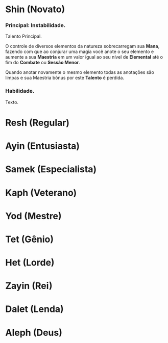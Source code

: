 # Shin (Novato)

### Principal: Instabilidade.

Talento Principal.

O controle de diversos elementos da natureza sobrecarregam sua **Mana**, fazendo com que ao conjurar uma magia você anote o seu elemento e aumente a sua **Maestria** em um valor igual ao seu nível de **Elemental** até o fim do **Combate** ou **Sessão Menor**.

Quando anotar novamente o mesmo elemento todas as anotações são limpas e sua Maestria bônus por este **Talento** é perdida. 

### Habilidade.

Texto.

# Resh (Regular)

# Ayin (Entusiasta)

# Samek (Especialista)

# Kaph (Veterano)

# Yod (Mestre)

# Tet (Gênio)

# Het (Lorde)

# Zayin (Rei)

# Dalet (Lenda)

# Aleph (Deus)
